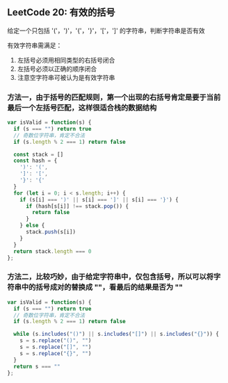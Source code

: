 ## LeetCode 20: 有效的括号
给定一个只包括 '('，')'，'{'，'}'，'['，']' 的字符串，判断字符串是否有效

有效字符串需满足：
1. 左括号必须用相同类型的右括号闭合
2. 左括号必须以正确的顺序闭合
3. 注意空字符串可被认为是有效字符串

### 方法一，由于括号的匹配规则，第一个出现的右括号肯定是要于当前最后一个左括号匹配，这样很适合栈的数据结构

```js
var isValid = function(s) {
  if (s === "") return true
  // 奇数位字符串，肯定不合法
  if (s.length % 2 === 1) return false

  const stack = []
  const hash = {
    ')': '(',
    ']': '[',
    '}': '{'
  }
  for (let i = 0; i < s.length; i++) {
    if (s[i] === ')' || s[i] === ']' || s[i] === '}') {
      if (hash[s[i]] !== stack.pop()) {
        return false
      }
    } else {
      stack.push(s[i])
    }
  }
  return stack.length === 0
};
```


### 方法二，比较巧妙，由于给定字符串中，仅包含括号，所以可以将字符串中的括号成对的替换成 ""，看最后的结果是否为 ""

```js
var isValid = function(s) {
  if (s === "") return true
  // 奇数位字符串，肯定不合法
  if (s.length % 2 === 1) return false

  while (s.includes("()") || s.includes("[]") || s.includes("{}")) {
    s = s.replace("()", "")
    s = s.replace("[]", "")
    s = s.replace("{}", "")
  }
  return s === ""
};
```